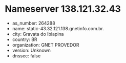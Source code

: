 # Nameserver 138.121.32.43

* as_number: 264288
* name: static-43.32.121.138.gnetinfo.com.br.
* city: Gravata do Ibiapina
* country: BR
* organization: GNET PROVEDOR
* version: Unknown
* dnssec: false

